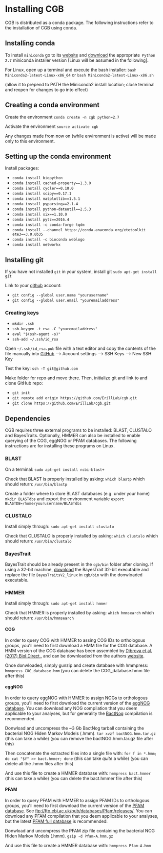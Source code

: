 # Installing CGB

CGB is distributed as a conda package. The following instructions refer to the installation of CGB using conda.

## Installing conda
To install `miniconda` go to its [website](https://conda.io/docs/user-guide/install/index.html) and [download](https://conda.io/miniconda.html) the appropriate` Python 2.7` miniconda installer version [Linux will be assumed in the following].

For Linux, open up a terminal and execute the bash installer:
`bash Miniconda2-latest-Linux-x86_64`
or
`bash Miniconda2-latest-Linux-x86.sh`

(allow it to prepend to PATH the Miniconda2 install location; close terminal and reopen for changes to go into effect)

## Creating a conda environment
Create the environment
`conda create -n cgb python=2.7`

Activate the environment
`source activate cgb`

Any changes made from now on (while environment is active) will be made only to this environment.

## Setting up the conda environment
Install packages:
- `conda install biopython`
- `conda install cached-property==1.3.0`
- `conda install cycler==0.10.0`
- `conda install scipy==0.17.1`
- `conda install matplotlib==1.5.1`
- `conda install pyparsing==2.1.4`
- `conda install python-dateutil==2.5.3`
- `conda install six==1.10.0`
- `conda install pytz==2016.4`
- `conda install -c conda-forge tqdm`
- `conda install --channel https://conda.anaconda.org/etetoolkit ete3==3.0.0b35`
- `conda install -c bioconda weblogo`
- `conda install networkx`

## Installing git
If you have not installed `git` in your system, install git
`sudo apt-get install git`

Link to your [github](http://www.github.com) account:
- `git config --global user.name "yourusername"`
- `git config --global user.email "youremailaddress"`


### Creating keys
- `mkdir .ssh`
- `ssh-keygen -t rsa -C "youremailaddress"`
- `eval "$(ssh-agent -s)"`
- `ssh-add ~/.ssh/id_rsa`

Open `~/.ssh/id_rsa.pub` file with a text editor and copy the contents of the file manually into [GitHub](https://github.com/settings/keys) --> Account settings --> SSH Keys --> New SSH Key

Test the key:
`ssh -T git@github.com`

Make folder for repo and move there. Then, initialize git and link to and clone GitHub repo:
- `git init`
- `git remote add origin https://github.com/ErillLab/cgb.git`
- `git clone https://github.com/ErillLab/cgb.git`

## Dependencies
CGB requires three external programs to be installed: BLAST, CLUSTALO and BayesTraits. Optionally, HMMER can also be installed to enable querying of the COG, eggNOG or PFAM databases. The following instructions are for installing these programs on Linux.

### BLAST
On a terminal:
`sudo apt-get install ncbi-blast+`

Check that BLAST is properly installed by asking:
`which blastp`
which should return:
`/usr/bin/blastp`

Create a folder where to store BLAST databases (e.g. under your home)
`mkdir BLASTdbs`
and export the environment variable
`export BLASTDB=/home/yourusername/BLASTdbs`

### CLUSTALO
Install simply through:
`sudo apt-get install clustalo`

Check that CLUSTALO is properly installed by asking:
`which clustalo`
which should return:
`/usr/bin/clustalo`

### BayesTrait
BayesTrait should be already present in the `cgb/bin` folder after cloning. If using a 32-bit machine, [download](http://www.evolution.rdg.ac.uk/BayesTraitsV2Beta.html) the BayesTrait 32-bit executable and replace the file `BayesTraitsV2_linux` in `cgb/bin` with the donwloaded executable.

### HMMER
Install simply through:
`sudo apt-get install hmmer`

Check that HMMER is properly installed by asking:
`which hmmsearch`
which should return:
`/usr/bin/hmmsearch`

#### COG
In order to query COG with HMMER to assing COG IDs to orthologous groups, you'll need to first download a HMM file for the COG database. A HMM version of the COG database has been assembled by [Dibrova et al. (2017)  Biol Direct.](https://www.ncbi.nlm.nih.gov/pmc/articles/PMC5706428/), and can be downloaded from the authors [website](https://depo.msu.ru/public/request_hmm_data/hmm.zip).

Once donwloaded, simply gunzip and create database with hmmpress:
`hmmpress COG_database.hmm`
(you can delete the COG_database.hmm file after this)

#### eggNOG
In order to query eggNOG with HMMER to assign NOGs to orthologous groups, you'll need to first download the current version of the [eggNOG database](http://eggnogdb.embl.de/#/app/downloads). You can download any NOG compilation that you deem applicable to your analyses, but for generality the [BactNog](http://eggnogdb.embl.de/download/eggnog_4.5/data/bactNOG/bactNOG.hmm.tar.gz) compilation is recommended.

Donwload and uncompress the ~3 Gb BactNog tarball containing the bacterial NOG Hiden Markov Models (.hmm).
`tar xvzf bactNOG.hmm.tar.gz`
(this can take a while)
(you can remove the bactNOG.hmm.tar.gz file after this)

Then concatenate the extracted files into a single file with:
`for f in *.hmm; do cat "$f" >> bact.hmmer; done`
(this can take _quite_ a while)
(you can delete all  the .hmm files after this)

And use this file to create a HMMER database with:
`hmmpress bact.hmmer`
(this can take a while)
(you can delete the bact.hmmer file after this)

#### PFAM
In order to query PFAM with HMMER to assign PFAM IDs to orthologous groups, you'll need to first download the current version of the [PFAM database](ftp://ftp.ebi.ac.uk/pub/databases/Pfam/releases/). See ftp://ftp.ebi.ac.uk/pub/databases/Pfam/releases/. You can download any PFAM compilation that you deem applicable to your analyses, but the latest [PFAM full database](ftp://ftp.ebi.ac.uk/pub/databases/Pfam/releases/Pfam32.0/Pfam-A.hmm.gz) is recommended.

Donwload and uncompress the PFAM zip file containing the bacterial NOG Hiden Markov Models (.hmm).
`gzip -d Pfam-A.hmm.gz`

And use this file to create a HMMER database with:
`hmmpress Pfam-A.hmm`
